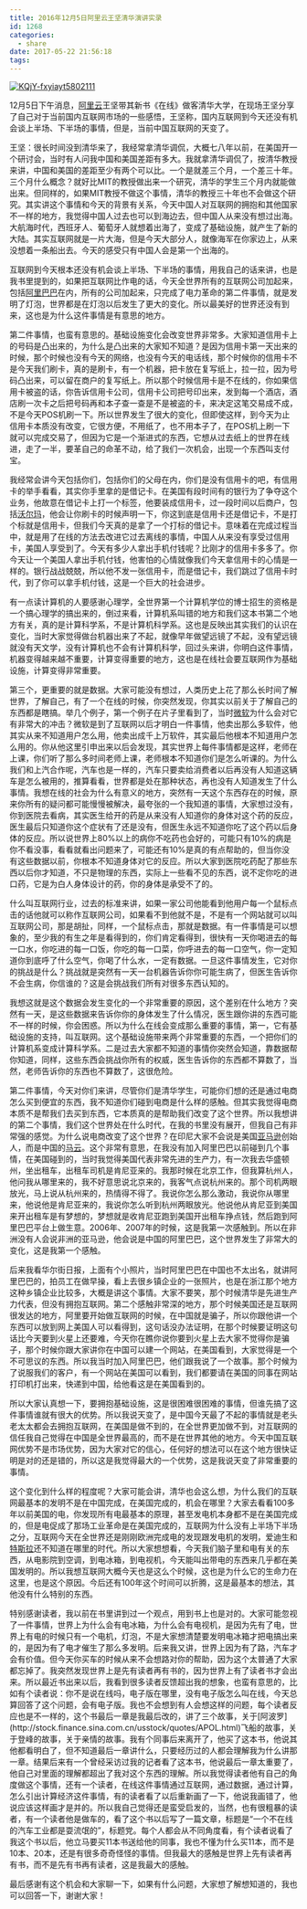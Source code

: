 ```yaml
---
title: 2016年12月5日阿里云王坚清华演讲实录
id: 1268
categories:
  - share
date: 2017-05-22 21:56:18
tags:
---
```


[![KQjY-fxyiayt5802111](/images/2017/05/KQjY-fxyiayt5802111.png)](/images/2017/05/KQjY-fxyiayt5802111.png)

12月5日下午消息，[阿里云](http://weibo.com/aliyun?zw=tech)王坚带其新书《在线》做客清华大学，在现场王坚分享了自己对于当前国内互联网市场的一些感悟，王坚称，国内互联网到今天还没有机会谈上半场、下半场的事情，但是，当前中国互联网的天变了。

王坚：很长时间没到清华来了，我经常拿清华调侃，大概七八年以前，在美国开一个研讨会，当时有人问我中国和美国差距有多大。我就拿清华调侃了，按清华教授来讲，中国和美国的差距至少有两个可以比。一个是就差三个月，一个差三十年。三个月什么概念？就好比MIT的教授做出来一个研究，清华的学生三个月内就能做出来。但同样的，如果MIT教授不做这个事情，清华的教授三十年也不会做这个研究。其实讲这个事情和今天的背景有关系，今天中国人对互联网的拥抱和其他国家不一样的地方，我觉得中国人过去也可以到海边去，但中国人从来没有想过出海。大航海时代，西班牙人、葡萄牙人就想着出海了，变成了基础设施，就产生了新的大陆。其实互联网就是一片大海，但是今天大部分人，就像海军在你家边上，从来没想着一条船出去。今天的感受只有中国人会是第一个出海的。

互联网到今天根本还没有机会谈上半场、下半场的事情，用我自己的话来讲，也是我书里提到的，如果把互联网比作电的话，今天全世界所有的互联网公司加起来，包括<span id="usstock_BABA">[阿里巴巴](http://stock.finance.sina.com.cn/usstock/quotes/BABA.html)</span><span id="quote_BABA"></span>在内，所有的公司加起来，只完成了电力革命的第二件事情，就是发明了灯泡，世界都是在灯泡以后发生了更大的变化。所以最美好的世界还没有到来，这也是为什么这件事情是有意思的地方。

第二件事情，也蛮有意思的。基础设施变化会改变世界非常多。大家知道信用卡上的号码是凸出来的，为什么是凸出来的大家知不知道？是因为信用卡第一天出来的时候，那个时候也没有今天的网络，也没有今天的电话线，那个时候你的信用卡不是今天我们刷卡，真的是刷卡，有一个机器，把卡放在复写纸上，拉一拉，因为号码凸出来，可以留在商户的复写纸上。所以那个时候信用卡是不在线的，你如果信用卡被盗的话，你告诉信用卡公司，信用卡公司把号印出来，发到每一个酒店，酒店刷一次卡之后把号码再和本子查一查是不是被盗的卡，来决定这笔交易成不成，不是今天POS机刷一下。所以世界发生了很大的变化，但即使这样，到今天为止信用卡本质没有改变，它很方便，不用纸了，也不用本子了，在POS机上刷一下就可以完成交易了，但因为它是一个渐进式的东西，它想从过去纸上的世界在线进，走了一半，要革自己的命革不动，给了我们一次机会，出现一个东西叫支付宝。

我经常会讲今天包括你们，包括你们的父母在内，你们是没有信用卡的吧，有信用卡的举手看看，其实你手里拿的是借记卡。在美国有段时间有的银行为了争夺这个业务，他故意在借记卡上打一个标签，他要装成信用卡，过一段时间以后商户，包括<span id="usstock_WMT">[沃尔玛](http://stock.finance.sina.com.cn/usstock/quotes/WMT.html)</span><span id="quote_WMT"></span>，他会让你刷卡的时候声明一下，你这到底是信用卡还是借记卡，不是打个标就是信用卡，但我们今天真的是拿了一个打标的借记卡。意味着在完成过程当中，就是用了在线的方法去改进它过去离线的事情，中国人从来没有享受过信用卡，美国人享受到了。今天有多少人拿出手机付钱呢？比刚才的信用卡多多了。你今天让一个美国人拿出手机付钱，他害怕的心情就像我们今天拿信用卡的心情是一样的。银行战战兢兢，所以他不发一张信用卡，而是借记卡，我们跳过了信用卡时代，到了你可以拿手机付钱，这是一个巨大的社会进步。

有一点读计算机的人要感谢心理学，全世界第一个计算机学位的博士招生的资格是一个搞心理学的搞出来的，倒过来看，计算机系叫错的地方和我们这本书第二个地方有关，真的是计算科学系，不是计算机科学系。这也是反映出其实我们的认识在变化，当时大家觉得做台机器出来了不起，就像早年做望远镜了不起，没有望远镜就没有天文学，没有计算机也不会有计算机科学，回过头来讲，你明白这件事情，机器变得越来越不重要，计算变得重要的地方，这也是在线社会要互联网作为基础设施，计算变得非常重要。

第三个，更重要的就是数据。大家可能没有想过，人类历史上花了那么长时间了解世界，了解自己，有了一个在线的时候，你突然发现，你其实以前关于了解自己的东西都是瞎搞。举几个例子，第一个例子在片子里看到了，当时<span id="usstock_MSFT">[微软](http://stock.finance.sina.com.cn/usstock/quotes/MSFT.html)</span><span id="quote_MSFT"></span>为什么会对它有非常大的冲击？微软是到了互联网以后才明白一件事情，他卖出那么多软件，他其实从来不知道用户怎么用，他卖出成千上万软件，其实最后他根本不知道用户怎么用的。你从他这里引申出来以后会发现，其实世界上每件事情都是这样，老师在上课，你们听了那么多时间老师上课，老师根本不知道你们是怎么听课的。为什么我们和上汽合作呢，汽车也是一样的，汽车只要卖给消费者以后再没有人知道这辆车是怎么被用的，推算看看，世界都是处在那种状态，再也没有人知道发生了什么事情。我想在线的社会为什么有意义的地方，突然有一天这个东西存在的时候，原来你所有的疑问都可能慢慢被解决，最夸张的一个我知道的事情，大家想过没有，你到医院去看病，其实医生给开的药是从来没有人知道你的身体对这个药的反应，医生最后只知道你这个症状有了还是没有，但医生永远不知道你吃了这个药以后身体的反应。所以说世界上80%以上的病你不吃药也会好的，可能只有10%的病是你不看没事，看看就看出问题来了，可能还有10%是真的有点帮助的，但当你没有这些数据以前，你根本不知道身体对它的反应。所以大家到医院吃药配了那些东西以后你才知道，不只是物理的东西，实际上一些看不见的东西，说不定你吃的进口药，它是为白人身体设计的药，你的身体是承受不了的。

什么叫互联网行业，过去的标准来讲，如果一家公司他能看到他用户每一个鼠标点击的话他就可以称作互联网公司，如果看不到他就不是，不是有一个网站就可以叫互联网公司，那是胡扯，同样，一个鼠标点击，那就是数据。有一件事情是可以想象的，至少我的有生之年是看得到的，你们肯定看得到，很快有一天你喝进去的每一口水，你吃进的每一口饭，你吃的每一口菜，你呼进去的每一口空气，你一定知道你到底呼了什么空气，你喝了什么水，一定有数据。一旦这件事情发生，它对你的挑战是什么？挑战就是突然有一天一台机器告诉你你可能生病了，但医生告诉你不会生病，你信谁的？这是会挑战我们所有对很多东西认知的。

我想这就是这个数据会发生变化的一个非常重要的原因，这个差别在什么地方？突然有一天，是这些数据来告诉你你的身体发生了什么情况，医生跟你讲的东西可能不一样的时候，你会困惑。所以为什么在线会变成那么重要的事情，第一，它有基础设施的支持，叫互联网。这个基础设施带来两个非常重要的东西，一个把你们的计算机系变成计算科学系。二是过去大家都不知道的事情你突然会知道，靠数据帮你知道，同样，这些东西会挑战你所有的权威，医生告诉你的东西都不算数了，当然，老师告诉你的东西也不算数了，这很危险。

第二件事情，今天对你们来讲，尽管你们是清华学生，可能你们想的还是通过电商怎么买到便宜的东西，我不知道你们碰到电商是什么样的感触。但其实我觉得电商本质不是帮我们去买到东西，它本质真的是帮助我们改变了这个世界。所以我想讲的第二个事情，我们这个世界处在什么时代，在我的书里没有展开，但我自己有非常强的感觉。为什么说电商改变了这个世界？在印尼大家不会说是美国<span id="usstock_AMZN">[亚马逊](http://stock.finance.sina.com.cn/usstock/quotes/AMZN.html)</span><span id="quote_AMZN"></span>创始人，而是中国的[马云](http://weibo.com/mayun?zw=tech)。这个非常有意思，在我没有加入阿里巴巴以前碰到几个事情，在美国碰到的，当时我觉得美国代表非常先进的生产力，有一次我去华盛顿州，坐出租车，出租车司机是肯尼亚来的。我那时候在北京工作，但我算杭州人，他问我从哪里来的，我不好意思说北京来的，我客气点说杭州来的。那个司机两眼放光，马上说从杭州来的，热情得不得了。我说你怎么那么激动，我说你从哪里来，他说他是肯尼亚来的，我说你怎么听到杭州两眼放光。他说他从肯尼亚到美国来开出租车是有梦想的，梦想就是收肯尼亚跑到美国开出租车挣点钱，然后跑到阿里巴巴平台上做生意。2006年、2007年的时候，这是我第一次感触到。所以在非洲没有人会说非洲的亚马逊，他会说是中国的阿里巴巴，这个世界发生了非常大的变化，这是我第一个感触。

后来我看华尔街日报，上面有个小照片，当时阿里巴巴在中国也不太出名，就讲阿里巴巴的，拍员工在做早操，看上去很乡镇企业的一张照片，也是在浙江那个地方这种乡镇企业比较多，大概是讲这个事情。大家不要笑，那个时候清华是先进生产力代表，但没有拥抱互联网。第二个感触非常深的地方，那个时候美国还是互联网很发达的地方，阿里要开始做互联网的时候，在中国就是骗子，所以你跟他讲一个东西可以放到网上美国人可以看得到，这句话没办法证明，在那个时候要证明这句话比今天要到火星上还要难，今天你在瞧你说你要到火星上去大家不觉得你是骗子，那个时候你跟大家讲你在中国可以建一个网站，在美国看到，大家觉得是一个不可思议的东西。所以我当时加入阿里巴巴，他们跟我说了一个故事。那个时候为了说服我们的客户，有一个网站在美国可以看到，我们都要请在美国的同事在网站打印机打出来，快递到中国，给他看这是在美国看到的。

所以大家认真想一下，要拥抱基础设施，这是很困难很困难的事情，但谁先搞了这件事情谁就有很大的优势。所以我说天变了，是中国今天最了不起的事情就是老头老太太都会去拥抱互联网，在美国是做不到的，在全世界更加做不到，对互联网的信任我自己觉得在中国是全世界最高的，而不是在世界其他的地方。今天中国互联网优势不是市场优势，因为大家对它的信心，任何好的想法可以在这个地方很快证明是对的还是错的，所以这是我觉得最大的一个优势，这是我说天变了非常重要的事情。

这个变化到什么样的程度呢？大家可能会讲，清华也会这么想，为什么我们的互联网最基本的发明不是在中国完成，在美国完成的，机会在哪里？大家去看看100多年以前美国的电，你发现所有电最基本的原理，甚至发电机本身都不是在美国完成的，但是电促成了那场工业革命是在美国完成的，互联网为什么没有上半场下半场之分，互联网今天在全世界还是刚刚欧洲完成电的发现跟发电机的发明，爱迪生和[特斯拉](http://weibo.com/elonmusk?zw=tech)还不知道在哪里的时代。所以大家想想看，今天我们脑子里和电有关的东西，从电影院到空调，到电冰箱，到电视机，今天能叫出带电的东西来几乎都在美国发明的。所以我想互联网大概今天也是这么个时候，这也是为什么它的生命力在这里，也是这个原因。今后还有100年这个时间可以折腾，这是最基本的想法，其他没有什么特别的东西。
<div id="ad_42124" class="otherContent_01"></div>
特别感谢读者，我以前在书里讲到过一个观点，用到书上也是对的。大家可能忽视了一件事情，世界上为什么会有电冰箱，为什么会有电视机，是因为先有了电，世界上有电的时候只有一个电机，灯泡，不是大家想清楚要发明电冰箱才把电搞出来的，是因为有了电才催生了那么多发明。后来我又讲，世界上因为有了路，汽车才会有价值。但今天你买车的时候从来不会想路对你的帮助，因为这个太普通了大家都忘掉了。我突然发现世界上是先有读者再有书的，因为世界上有了读者书才会出来。所以最近书出来以后，我看到很多读者反馈超出我的想象，也蛮有意思的，比如有个读者说：你不是说在线吗，电子版在哪里，没有电子版怎么叫在线，今天总算回答了这个问题，会有电子版。我也不会想到有人会想这样的问题，每个读者反应也是不一样的，这个书最后一章是我最后改的，讲了三个故事，关于<span id="usstock_APOL">[阿波罗](http://stock.finance.sina.com.cn/usstock/quotes/APOL.html)</span><span id="quote_APOL"></span>飞船的故事，关于登峰的故事，关于亲情的故事。我有个同事后来离开了，他买了这本书，他说其他都看明白了，但不知道最后一章讲什么，只要经历过的人都会理解我为什么讲那一章。结果后来有一个曾经采访过我的记者看了这本书，他说最后一章太重要了，他自己对里面的理解都超出了我对这个东西的理解。所以我觉得读者他有自己的角度做这个事情，还有一个读者，在线这件事情通过互联网，通过数据，通过计算，怎么引出计算经济这件事情，有的读者看了以后重新画了一下，他说我画错了，他说应该这样画才是并的。所以我自己觉得还是蛮受启发的，当然，也有很粗暴的读者，有一个读者他是做车的，看了这个书以后写了一篇文章，标题是“一个不在线的汽车工业都是耍流氓的”，标题党。每个人都会从不同角度看，有个读者说看了我这个书以后，他立马要买11本书送给他的同事，我也不懂为什么买11本，而不是10本、20本，还是有很多奇奇怪怪的事情。但我最大的感触是世界上先有读者再有书，而不是先有书再有读者，这是我最大的感触。

最后感谢有这个机会和大家聊一下，如果有什么问题，大家想了解想知道的，我也可以回答一下，谢谢大家！